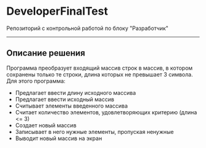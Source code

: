# DeveloperFinalTest
Репозиторий с контрольной работой по блоку "Разработчик"
***
## Описание решения
Программа преобразует входящий массив строк в массив, в котором сохранены только те строки, длина которых не превышает 3 символа. Для этого программа:
* Предлагает ввести длину исходного массива
* Предлагает ввести исходный массив
* Считывает элементы введенного массива
* Считает количество элементов, удовлетворяющих критерию (длина <= 3)
* Создает новый массив
* Записывает в него нужные элементы, пропуская ненужные
* Выводит новый массив на экран
